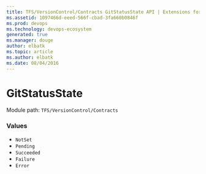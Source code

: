 ```yaml
---
title: TFS/VersionControl/Contracts GitStatusState API | Extensions for Visual Studio Team Services
ms.assetid: 1097466d-eeed-566f-cbad-3fa660b0846f
ms.prod: devops
ms.technology: devops-ecosystem
generated: true
ms.manager: douge
author: elbatk
ms.topic: article
ms.author: elbatk
ms.date: 08/04/2016
---
```


# GitStatusState

Module path: `TFS/VersionControl/Contracts`

### Values

* `NotSet` 
* `Pending` 
* `Succeeded` 
* `Failure` 
* `Error` 
